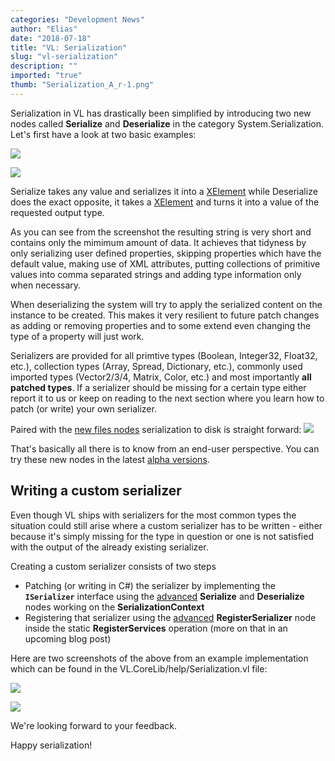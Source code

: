 ```yaml
---
categories: "Development News"
author: "Elias"
date: "2018-07-18"
title: "VL: Serialization"
slug: "vl-serialization"
description: ""
imported: "true"
thumb: "Serialization_A_r-1.png"
---
```



Serialization in VL has drastically been simplified by introducing two new nodes called **Serialize** and **Deserialize** in the category System.Serialization.
Let's first have a look at two basic examples:

![](Serialization_A_r-1.png) 

![](Serialization_S_r-1.png) 

Serialize takes any value and serializes it into a [XElement](https://msdn.microsoft.com/en-us/library/system.xml.linq.xelement(v=vs.110).aspx) while Deserialize does the exact opposite, it takes a [XElement](https://msdn.microsoft.com/en-us/library/system.xml.linq.xelement(v=vs.110).aspx) and turns it into a value of the requested output type.

As you can see from the screenshot the resulting string is very short and contains only the mimimum amount of data. It achieves that tidyness by only serializing user defined properties, skipping properties which have the default value, making use of XML attributes, putting collections of primitive values into comma separated strings and adding type information only when necessary.

When deserializing the system will try to apply the serialized content on the instance to be created. This makes it very resilient to future patch changes as adding or removing properties and to some extend even changing the type of a property will just work.

Serializers are provided for all primtive types (Boolean, Integer32, Float32, etc.), collection types (Array, Spread, Dictionary, etc.), commonly used imported types (Vector2/3/4, Matrix, Color, etc.) and most importantly **all patched types**. If a serializer should be missing for a certain type either report it to us or keep on reading to the next section where you learn how to patch (or write) your own serializer.

Paired with the [new files nodes](/blog/2018/vl-improved-file-io) serialization to disk is straight forward:
![](Serialization_T_r-1.png) 

That's basically all there is to know from an end-user perspective. You can try these new nodes in the latest [alpha versions](https://legacy.vvvv.org/downloads/previews).

##  Writing a custom serializer

Even though VL ships with serializers for the most common types the situation could still arise where a custom serializer has to be written - either because it's simply missing for the type in question or one is not satisfied with the output of the already existing serializer.

Creating a custom serializer consists of two steps
- Patching (or writing in C#) the serializer by implementing the 
**`ISerializer`** interface using the [advanced](/blog/2018/vl-corelib-cleanup) **Serialize** and **Deserialize** nodes working on the **SerializationContext**
- Registering that serializer using the [advanced](/blog/2018/vl-corelib-cleanup) **RegisterSerializer** node inside the static **RegisterServices** operation (more on that in an upcoming blog post)

Here are two screenshots of the above from an example implementation which can be found in the VL.CoreLib/help/Serialization.vl file:

![](Serialization_C_r-1.png) 

![](Serialization_CustomRegistration-1.png) 

We're looking forward to your feedback.

Happy serialization!